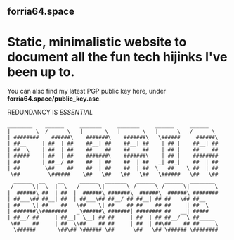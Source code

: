 ## forria64.space
# Static, minimalistic website to document all the fun tech hijinks I've been up to.
You can also find my latest PGP public key here, under **forria64.space/public_key.asc**.

REDUNDANCY IS *ESSENTIAL*

```
________    ______     _______     _______     ______     ______  
|        \  /      \   |       \   |       \   |      \   /      \ 
| ########    ######\    #######\    #######\   \######     ######\
| ##__     | ##  | ##    ##__| ##    ##__| ##    | ## |    ##__| ##
| ##  \    | ##  | ##    ##    ##    ##    ##    | ## |    ##    ##
| #####    | ##  | ##    #######\    #######\    | ## |    ########
| ##       | ##__/ ##    ##  | ##    ##  | ##   _| ##_|    ##  | ##
| ##        \##    ##    ##  | ##    ##  | ##  \   ##    \ ##  | ##
 \##         \######    \##   \##   \##   \##   \######   \##   \##
  ______  __    __     ______  _______   ______   ______  ________ 
 /      \|  \  |  \   /      \|       \ /      \ /      \|        \
|  ######\ ##  | ##  |  ######\ #######\  ######\  ######\ ########
| ##___\## ##__| ##  | ##___\## ##__/ ## ##__| ## ##   \## ##__    
| ##    \| ##    ##   \##    \| ##    ## ##    ## ##     | ##  \   
| #######\\########   _\######\ #######| ######## ##   __| #####   
| ##__/ ##     | ##__|  \__| ## ##     | ##  | ## ##__/  \ ##_____ 
 \##    ##     | ##  \\##    ## ##     | ##  | ##\##    ## ##     \
  \######       \##\## \###### \##      \##   \## \###### \########
```
